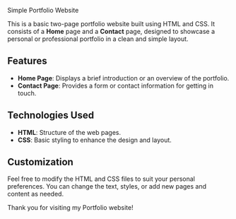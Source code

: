 Simple Portfolio Website

This is a basic two-page portfolio website built using HTML and CSS. It consists of a **Home** page and a **Contact** page, designed to showcase a personal or professional portfolio in a clean and simple layout.

## Features

- **Home Page**: Displays a brief introduction or an overview of the portfolio.
- **Contact Page**: Provides a form or contact information for getting in touch.

## Technologies Used

- **HTML**: Structure of the web pages.
- **CSS**: Basic styling to enhance the design and layout.

## Customization

Feel free to modify the HTML and CSS files to suit your personal preferences. You can change the text, styles, or add new pages and content as needed.

Thank you for visiting my Portfolio website!
